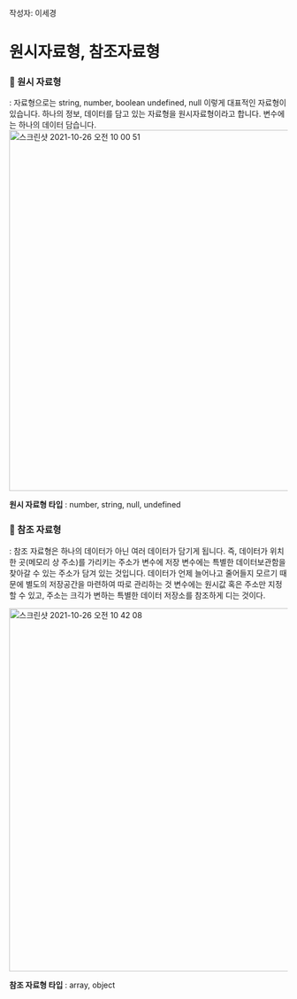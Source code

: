 작성자: 이세경

# 원시자료형, 참조자료형

### 💎 원시 자료형 
: 자료형으로는 string, number, boolean undefined, null 이렇게 대표적인 자료형이 있습니다. 
하나의 정보, 데이터를 담고 있는 자료형을 원시자료형이라고 합니다. 변수에는 하나의 데이터 담습니다. 
<img width="652" alt="스크린샷 2021-10-26 오전 10 00 51" src="https://user-images.githubusercontent.com/80687195/139084423-1c2b6445-8bcb-4478-851b-8e0fd9bfff6b.png">

**원시 자료형 타입** : number, string, null, undefined
### 💎 참조 자료형
: 참조 자료형은 하나의 데이터가 아닌 여러 데이터가 담기게 됩니다. 즉, 데이터가 위치한 곳(메모리 상 주소)를 가리키는 주소가 변수에 저장
변수에는 특별한 데이터보관함을 찾아갈 수 있는 주소가 담겨 있는 것입니다.
데이터가 언제 늘어나고 줄어들지 모르기 때문에 별도의 저장공간을 마련하여 따로 관리하는 것
변수에는 원시값 혹은 주소만 지정할 수 있고, 주소는 크긱가 변하는 특별한 데이터 저장소를 참조하게 디는 것이다.

<img width="656" alt="스크린샷 2021-10-26 오전 10 42 08" src="https://user-images.githubusercontent.com/80687195/139084397-0a06cd82-ce06-4d6c-982a-08e10ec5e1e9.png">

**참조 자료형 타입** : array, object
